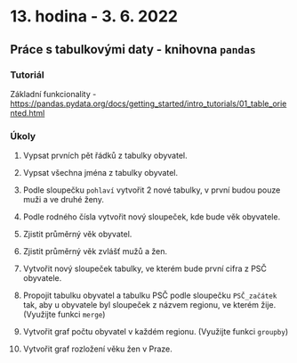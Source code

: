 # 13. hodina - 3. 6. 2022

## Práce s tabulkovými daty - knihovna `pandas`

### Tutoriál

Základní funkcionality - https://pandas.pydata.org/docs/getting_started/intro_tutorials/01_table_oriented.html

### Úkoly

1) Vypsat prvních pět řádků z tabulky obyvatel.

2) Vypsat všechna jména z tabulky obyvatel.

3) Podle sloupečku `pohlaví` vytvořit 2 nové tabulky, v první budou pouze muži a ve druhé ženy.

4) Podle rodného čísla vytvořit nový sloupeček, kde bude věk obyvatele.

5) Zjistit průměrný věk obyvatel.

6) Zjistit průměrný věk zvlášť mužů a žen.

7) Vytvořit nový sloupeček tabulky, ve kterém bude první cifra z PSČ obyvatele.

8) Propojit tabulku obyvatel a tabulku PSČ podle sloupečku `PSČ_začátek` tak, aby u obyvatele byl sloupeček z názvem regionu, ve kterém žije. (Využijte funkci `merge`)

9) Vytvořit graf počtu obyvatel v každém regionu. (Využijte funkci `groupby`)

10) Vytvořit graf rozložení věku žen v Praze.

